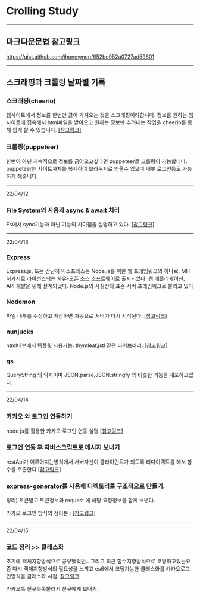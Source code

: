 Crolling Study
==============

----------------------------------------------------------------

## 마크다운문법 참고링크

https://gist.github.com/ihoneymon/652be052a0727ad59601

----------------------------------------------------------------

## 스크래핑과 크롤링 날짜별 기록

### 스크래핑(cheerio)

웹사이트에서 정보를 한번만 긁어 가져오는 것을 스크래핑이라합니다.
정보를 원하는 웹사이트에 접속해서 html파일을 받아오고 원하는 정보만 추려내는 작업을 cheerio를 통해 쉽게 할 수
있습니다. [[참고링크]](https://velog.io/@ljh305/%EC%8A%A4%ED%81%AC%EB%9E%98%ED%95%91%EA%B3%BC-%ED%81%AC%EB%A1%A4%EB%A7%81)

### 크롤링(puppeteer)

한번이 아닌 지속적으로 정보를 긁어오고싶다면 puppeteer로 크롤링이 가능합니다.
puppeteer는 사이트자체를 복제하여 브라우저로 띄울수 있으며 내부 로그인등도 가능하게 해줍니다.

----------------------------------------------------------------------------------------------

22/04/12

### File System의 사용과 async & await 처리

Fs에서 sync기능과 아닌 기능의 차이점을 설명하고
있다. [[참고링크]](https://velog.io/@93jm/Node.js-File-System%EC%9D%98-%EC%82%AC%EC%9A%A9%EA%B3%BC-async-await-%EC%B2%98%EB%A6%AC)



----------------------------------------------------------------------------------------------


22/04/13

### Express

Express.js, 또는 간단히 익스프레스는 Node.js를 위한 웹 프레임워크의 하나로,
MIT 허가서로 라이선스되는 자유-오픈 소스 소프트웨어로 출시되었다. 웹 애플리케이션,
API 개발을 위해 설계되었다. Node.js의 사실상의 표준 서버 프레임워크로 불리고 있다

### Nodemon

파일 내부를 수정하고 저장하면 자동으로 서버가 다시
시작된다. [[참고링크]](https://velog.io/@goody/NodeJs-Express-%EB%A1%9C-%EC%9B%B9%EC%84%9C%EB%B2%84-%EA%B5%AC%EC%B6%95%ED%95%98%EA%B8%B0)

### nunjucks

html내부에서 템플릿 사용가능. thymleaf,jstl 같은
라이브러리. [[참고링크]](https://inpa.tistory.com/entry/Nunjucks-%F0%9F%93%9A-%EB%84%8C%EC%A0%81%EC%8A%A4-%EB%AC%B8%EB%B2%95-%EC%A0%95%EB%A6%AC)

### qs

QueryString 의 약자이며 JSON.parse,JSON.stringfy 와 비슷한 기능을 내포하고있다.


----------------------------------------------------------------------------------------------

22/04/14

### 카카오 와 로그인 연동하기

node js를 활용한 카카오 로그인 연동 설명
[[참고링크]](https://velog.io/@nara7875/Node.js-kakao-login-api-%EA%B0%80%EC%A0%B8%EC%98%A4%EA%B8%B0)

### 로그인 연동 후 자바스크립트로 메시지 보내기

restApi가 이루어지는방식에서 서버자신이 클라이언트가 되도록 리다이렉트를 해서 함수를 호출한다.[[참고링크]](https://psyhm.tistory.com/4)

### express-generator를 사용해 디렉토리를 구조적으로 만들기.

정리) 토큰받고 토큰정보와 request 에 해당 요청정보를 함께 보낸다.

카카오 로그인 방식의 정리본 : [[참고링크]](https://han-py.tistory.com/417)

----------------------------------------------------------------------------------------------
22/04/15

### 코드 정리 >> 클래스화

초기에 객체지향방식으로 공부했었던.. 그리고 최근 함수지향방식으로 코딩하고있는요즘
다시 객체지향방식의 필요성을 느끼고 es6에서 코딩가능한 클래스화를 카카오로그인방식을 클래스화 시킴.
[참고링크](https://webclub.tistory.com/136)

카카오톡 친구목록불러서 친구에게 보내기.